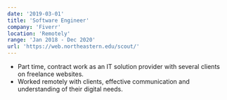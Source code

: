 ```yaml
---
date: '2019-03-01'
title: 'Software Engineer'
company: 'Fiverr'
location: 'Remotely'
range: 'Jan 2018 - Dec 2020'
url: 'https://web.northeastern.edu/scout/'
---
```


- Part time, contract work as an IT solution provider with several clients on freelance websites.
- Worked remotely with clients, effective communication and understanding of their digital needs.
